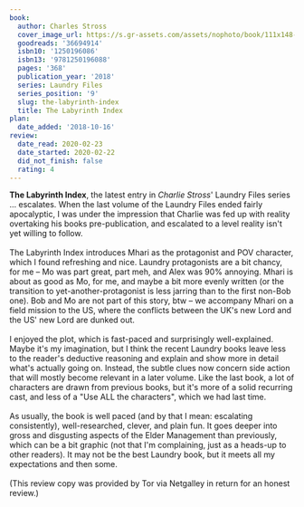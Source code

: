 ```yaml
---
book:
  author: Charles Stross
  cover_image_url: https://s.gr-assets.com/assets/nophoto/book/111x148-bcc042a9c91a29c1d680899eff700a03.png
  goodreads: '36694914'
  isbn10: '1250196086'
  isbn13: '9781250196088'
  pages: '368'
  publication_year: '2018'
  series: Laundry Files
  series_position: '9'
  slug: the-labyrinth-index
  title: The Labyrinth Index
plan:
  date_added: '2018-10-16'
review:
  date_read: 2020-02-23
  date_started: 2020-02-22
  did_not_finish: false
  rating: 4
---
```


**The Labyrinth Index**, the latest entry in *Charlie Stross*' Laundry Files series … escalates. When the last volume of the Laundry Files ended fairly apocalyptic, I was under the impression that Charlie was fed up with reality overtaking his books pre-publication, and escalated to a level reality isn't yet willing to follow.<br /><br />The Labyrinth Index introduces Mhari as the protagonist and POV character, which I found refreshing and nice. Laundry protagonists are a bit chancy, for me – Mo was part great, part meh, and Alex was 90% annoying. Mhari is about as good as Mo, for me, and maybe a bit more evenly written (or the transition to yet-another-protagonist is less jarring than to the first non-Bob one). Bob and Mo are not part of this story, btw – we accompany Mhari on a field mission to the US, where the conflicts between the UK's new Lord and the US' new Lord are dunked out.<br /><br />I enjoyed the plot, which is fast-paced and surprisingly well-explained. Maybe it's my imagination, but I think the recent Laundry books leave less to the reader's deductive reasoning and explain and show more in detail what's actually going on. Instead, the subtle clues now concern side action that will mostly become relevant in a later volume. Like the last book, a lot of characters are drawn from previous books, but it's more of a solid recurring cast, and less of a "Use ALL the characters", which we had last time.<br /><br />As usually, the book is well paced (and by that I mean: escalating consistently), well-researched, clever, and plain fun. It goes deeper into gross and disgusting aspects of the Elder Management than previously, which can be a bit graphic (not that I'm complaining, just as a heads-up to other readers). It may not be the best Laundry book, but it meets all my expectations and then some.<br /><br />(This review copy was provided by Tor via Netgalley in return for an honest review.)
